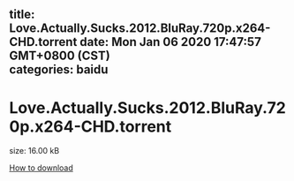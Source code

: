 
title: Love.Actually.Sucks.2012.BluRay.720p.x264-CHD.torrent
date: Mon Jan 06 2020 17:47:57 GMT+0800 (CST)    
categories: baidu
---

# Love.Actually.Sucks.2012.BluRay.720p.x264-CHD.torrent
size: 16.00 kB
 
 

[How to download](https://bpcam.bemobtrk.com/go/2ceec3aa-1ca2-46d6-b9ff-aaa5c184517c?jno=3226)